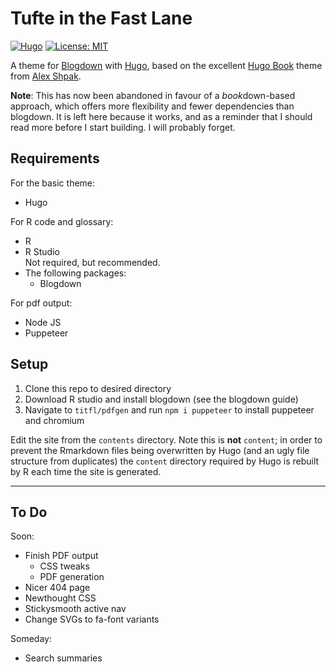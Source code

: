# Tufte in the Fast Lane

[![Hugo](https://img.shields.io/badge/hugo-0.65-blue.svg)](https://gohugo.io)
[![License: MIT](https://img.shields.io/badge/License-MIT-blue.svg)](LICENSE)

A theme for [Blogdown](https://bookdown.org/yihui/blogdown/) with [Hugo](https://gohugo.io), based on the excellent [Hugo Book](https://github.com/alex-shpak/hugo-book) theme from [Alex Shpak](https://github.com/alex-shpak).

**Note**: This has now been abandoned in favour of a *book*down-based approach, which offers more flexibility and fewer dependencies than blogdown. It is left here because it works, and as a reminder that I should read more before I start building. I will probably forget.

## Requirements
For the basic theme:
* Hugo


For R code and glossary:
* R  
* R Studio  
Not required, but recommended.
* The following packages:
	* Blogdown


For pdf output:
* Node JS
* Puppeteer  

## Setup
1. Clone this repo to desired directory
2. Download R studio and install blogdown (see the blogdown guide)
3. Navigate to `titfl/pdfgen` and run `npm i puppeteer` to install puppeteer and chromium


Edit the site from the `contents` directory. Note this is **not** `content`; in order to prevent the Rmarkdown files being overwritten by Hugo (and an ugly file structure from duplicates) the `content` directory required by Hugo is rebuilt by R each time the site is generated.


---

## To Do
Soon:
* Finish PDF output
	* CSS tweaks
	* PDF generation
* Nicer 404 page
* Newthought CSS
* Stickysmooth active nav
* Change SVGs to fa-font variants

Someday:
* Search summaries
